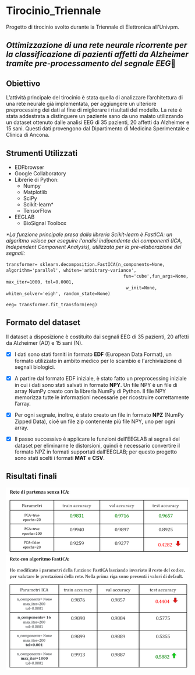 # Tirocinio_Triennale
Progetto di tirocinio svolto durante la Triennale di Elettronica all'Univpm.

## ***Ottimizzazione di una rete neurale ricorrente per la classificazione di pazienti affetti da Alzheimer tramite pre-processamento del segnale EEG***🧠

## Obiettivo
L’attività principale del tirocinio è stata quella di analizzare l’architettura di una rete neurale già implementata, per aggiungere un ulteriore preprocessing dei dati al fine di migliorare i risultati del modello. La rete è stata addestrata a distinguere un paziente sano da uno malato utilizzando un dataset ottenuto dalle analisi EEG di 35 pazienti, 20 affetti da Alzheimer e 15 sani. Questi dati provengono dal Dipartimento di Medicina Sperimentale e Clinica di Ancona. 

## Strumenti Utilizzati
- EDFbrowser
- Google Collaboratory
- Librerie di Python:
  - Numpy
  - Matplotlib
  - SciPy 
  - Scikit-learn*
  - TensorFlow
- EEGLAB
  - BioSignal Toolbox

_*La funzione principale presa dalla libreria Scikit-learn è FastICA: un algoritmo veloce per eseguire l'analisi indipendente dei componenti (ICA, Independent Component Analysis), utilizzata per la pre-elaborazione dei segnali:_

```
transformer= sklearn.decomposition.FastICA(n_components=None, algorithm='parallel', whiten='arbitrary-variance', 
                                             fun='cube',fun_args=None, max_iter=1000, tol=0.0001,
                                              w_init=None, whiten_solver='eigh', random_state=None)
```
```
eeg= transformer.fit_transform(eeg)
```


## Formato del dataset
Il dataset a disposizione è costituito dai segnali EEG di 35 pazienti, 20 affetti da Alzheimer (AD) e 15 sani (N). 
- [x] I dati sono stati forniti in formato **EDF** (European Data Format), un formato utilizzato in ambito medico per lo scambio e l'archiviazione di segnali biologici.
- [x] A partire dal formato EDF iniziale, è stato fatto un preprocessing iniziale in cui i dati sono stati salvati in formato **NPY**. Un file NPY è un file di array NumPy creato con la libreria NumPy di Python. Il file NPY memorizza tutte le informazioni necessarie per ricostruire correttamente l’array.
- [x] Per ogni segnale, inoltre, è stato creato un file in formato **NPZ** (NumPy Zipped Data), cioè un file zip contenente più file NPY, uno per ogni array.
- [x] Il passo successivo è applicare le funzioni dell’EEGLAB ai segnali del dataset per eliminarne le distorsioni, quindi è necessario convertire il formato NPZ in formati supportati dall’EEGLAB; per questo progetto sono stati scelti i formati **MAT** e **CSV**.


## Risultati finali
![img1](https://github.com/AlessiaConti/Tirocinio_Triennale/blob/main/tab1.png)
![img2](https://github.com/AlessiaConti/Tirocinio_Triennale/blob/main/tab2.png)
